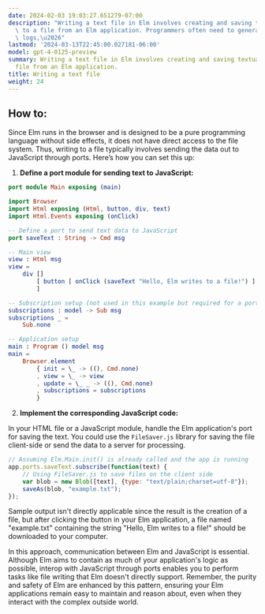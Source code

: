 ```yaml
---
date: 2024-02-03 19:03:27.651279-07:00
description: "Writing a text file in Elm involves creating and saving textual data\
  \ to a file from an Elm application. Programmers often need to generate reports,\
  \ logs,\u2026"
lastmod: '2024-03-13T22:45:00.027181-06:00'
model: gpt-4-0125-preview
summary: Writing a text file in Elm involves creating and saving textual data to a
  file from an Elm application.
title: Writing a text file
weight: 24
---
```


## How to:
Since Elm runs in the browser and is designed to be a pure programming language without side effects, it does not have direct access to the file system. Thus, writing to a file typically involves sending the data out to JavaScript through ports. Here’s how you can set this up:

1. **Define a port module for sending text to JavaScript:**

```elm
port module Main exposing (main)

import Browser
import Html exposing (Html, button, div, text)
import Html.Events exposing (onClick)

-- Define a port to send text data to JavaScript
port saveText : String -> Cmd msg

-- Main view
view : Html msg
view =
    div []
        [ button [ onClick (saveText "Hello, Elm writes to a file!") ] [ text "Save to File" ]
        ]

-- Subscription setup (not used in this example but required for a port module)
subscriptions : model -> Sub msg
subscriptions _ =
    Sub.none

-- Application setup
main : Program () model msg
main =
    Browser.element
        { init = \_ -> ((), Cmd.none)
        , view = \_ -> view
        , update = \_ _ -> ((), Cmd.none)
        , subscriptions = subscriptions
        }
```

2. **Implement the corresponding JavaScript code:**

In your HTML file or a JavaScript module, handle the Elm application's port for saving the text. You could use the `FileSaver.js` library for saving the file client-side or send the data to a server for processing.

```javascript
// Assuming Elm.Main.init() is already called and the app is running
app.ports.saveText.subscribe(function(text) {
    // Using FileSaver.js to save files on the client side
    var blob = new Blob([text], {type: "text/plain;charset=utf-8"});
    saveAs(blob, "example.txt");
});
```

Sample output isn't directly applicable since the result is the creation of a file, but after clicking the button in your Elm application, a file named "example.txt" containing the string "Hello, Elm writes to a file!" should be downloaded to your computer.

In this approach, communication between Elm and JavaScript is essential. Although Elm aims to contain as much of your application's logic as possible, interop with JavaScript through ports enables you to perform tasks like file writing that Elm doesn't directly support. Remember, the purity and safety of Elm are enhanced by this pattern, ensuring your Elm applications remain easy to maintain and reason about, even when they interact with the complex outside world.
